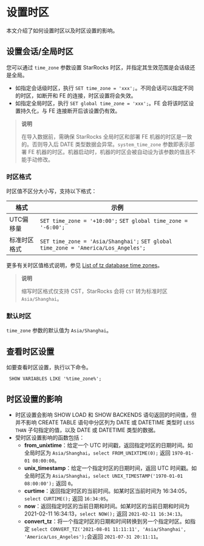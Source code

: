 # 设置时区

本文介绍了如何设置时区以及时区设置的影响。

## 设置会话/全局时区

您可以通过 `time_zone` 参数设置 StarRocks 时区，并指定其生效范围是会话级还是全局。

- 如指定会话级时区，执行 `SET time_zone = 'xxx';`。不同会话可以指定不同的时区，如断开和 FE 的连接，时区设置将会失效。
- 如指定全局时区，执行 `SET global time_zone = 'xxx';`。FE 会将该时区设置持久化，与 FE 连接断开后该设置仍有效。

> **说明**
>
> 在导入数据前，需确保 StarRocks 全局时区和部署 FE 机器的时区是一致的。否则导入后 DATE 类型数据会异常。`system_time_zone` 参数即表示部署 FE 机器的时区。机器启动时，机器的时区会被自动设为该参数的值且不能手动修改。

### 时区格式

时区值不区分大小写，支持以下格式：

| **格式**     | **示例**                                                     |
| ------------ | ------------------------------------------------------------ |
| UTC偏移量    | `SET time_zone = '+10:00';` `SET global time_zone = '-6:00';` |
| 标准时区格式 | `SET time_zone = 'Asia/Shanghai';` `SET global time_zone = 'America/Los_Angeles';` |

更多有关时区值格式说明，参见 [List of tz database time zones](https://en.wikipedia.org/wiki/List_of_tz_database_time_zones)。

> **说明**
>
> 缩写时区格式仅支持 CST，StarRocks 会将 `CST` 转为标准时区 `Asia/Shanghai`。

### 默认时区

`time_zone` 参数的默认值为 `Asia/Shanghai`。

## 查看时区设置

如要查看时区设置，执行以下命令。

```Plain_Text
 SHOW VARIABLES LIKE '%time_zone%';
```

## 时区设置的影响

- 时区设置会影响 SHOW LOAD 和 SHOW BACKENDS 语句返回的时间值，但并不影响 CREATE TABLE 语句中分区列为 DATE 或 DATETIME 类型时 `LESS THAN` 子句指定的值，以及 DATE 或 DATETIME 类型的数据。
- 受时区设置影响的函数包括：
  - **from_unixtime**：给定一个 UTC 时间戳，返回指定时区的日期时间。如全局时区为 `Asia/Shanghai`，`select FROM_UNIXTIME(0);` 返回 `1970-01-01 08:00:00`。
  - **unix_timestamp**：给定一个指定时区的日期时间，返回 UTC 时间戳。如全局时区为 `Asia/Shanghai`，`select UNIX_TIMESTAMP('1970-01-01 08:00:00');` 返回 `0`。
  - **curtime**：返回指定时区的当前时间。如某时区当前时间为 16:34:05，`select CURTIME();` 返回 `16:34:05`。
  - **now**：返回指定时区的当前日期和时间。如某时区的当前日期和时间为 2021-02-11 16:34:13，`select NOW();` 返回 `2021-02-11 16:34:13`。
  - **convert_tz**：将一个指定时区的日期和时间转换到另一个指定时区。如指定 `select CONVERT_TZ('2021-08-01 11:11:11', 'Asia/Shanghai', 'America/Los_Angeles');`会返回 `2021-07-31 20:11:11`。
